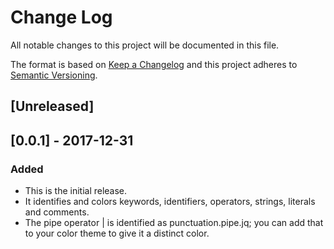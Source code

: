 # Change Log
All notable changes to this project will be documented in this file.

The format is based on [Keep a Changelog](http://keepachangelog.com/en/1.0.0/)
and this project adheres to [Semantic Versioning](http://semver.org/spec/v2.0.0.html).

## [Unreleased]

## [0.0.1] - 2017-12-31
### Added
- This is the initial release.
- It identifies and colors keywords, identifiers, operators, strings, literals and comments.
- The pipe operator | is identified as punctuation.pipe.jq; you can add that to your color theme to give it a distinct color.
